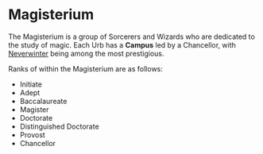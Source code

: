 # Magisterium

The Magisterium is a group of Sorcerers and Wizards who are dedicated to the study of magic. Each Urb has a **Campus** led by a Chancellor, with [Neverwinter] being among the most prestigious.

Ranks of within the Magisterium are as follows:

- Initiate
- Adept
- Baccalaureate
- Magister
- Doctorate
- Distinguished Doctorate
- Provost
- Chancellor

[Neverwinter]: ../background/neverwinter.md
